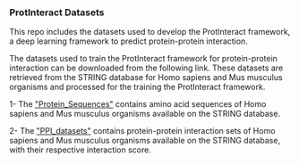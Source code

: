 
### ProtInteract Datasets 

This repo includes the datasets used to develop the ProtInteract framework, a deep learning framework to predict protein-protein interaction.

The datasets used to train the ProtInteract framework for protein-protein interaction can be downloaded from the following link. These datasets are retrieved from the STRING database for Homo sapiens and Mus musculus organisms and processed for the training the ProtInteract framework.

1- The ["Protein_Sequences"][1] contains amino acid sequences of Homo sapiens and Mus musculus organisms available on the STRING database. 

2- The ["PPI_datasets"][2] contains protein-protein interaction sets of Homo sapiens and Mus musculus organisms available on the STRING database, with their respective interaction score.


[1]: https://uottawa-my.sharepoint.com/personal/fsole078_uottawa_ca/_layouts/15/guestaccess.aspx?docid=09665cb6c9a804bc5b2c765cb234850ec&authkey=AR_hR-gBBz6AqoI5EbDPp5A&e=l5nAYL


[2]: https://uottawa-my.sharepoint.com/personal/fsole078_uottawa_ca/_layouts/15/guestaccess.aspx?docid=0300cc28c32574d558faf7ec9cb89d1d9&authkey=AeAJOsaYB13CfeKfvjMjEF0&e=Gxla3J

